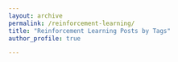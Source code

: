 ```yaml
---
layout: archive
permalink: /reinforcement-learning/
title: "Reinforcement Learning Posts by Tags"
author_profile: true

---
```

